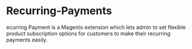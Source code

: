 # Recurring-Payments
ecurring Payment is a Magento extension which lets admin to set flexible product subscription options for customers to make their recurring payments easily.
